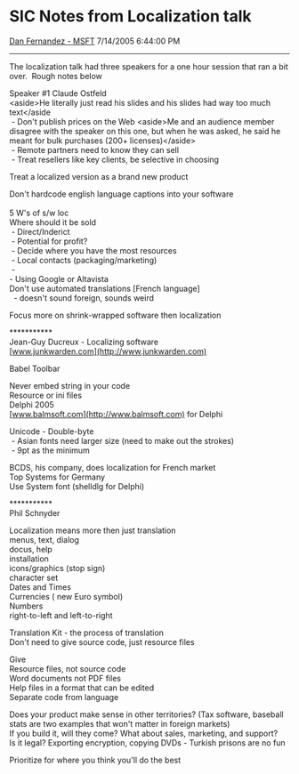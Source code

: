 <div id="page">

# SIC Notes from Localization talk

[Dan Fernandez -
MSFT](https://social.msdn.microsoft.com/profile/Dan%20Fernandez%20-%20MSFT)
7/14/2005 6:44:00 PM

-----

<div id="content">

The localization talk had three speakers for a one hour session that ran
a bit over.  Rough notes below

Speaker \#1 Claude Ostfeld  
\<aside\>He literally just read his slides and his slides had way too
much text\</aside  
 - Don't publish prices on the Web \<aside\>Me and an audience member
disagree with the speaker on this one, but when he was asked, he said he
meant for bulk purchases (200+ licenses)\</aside\>  
 - Remote partners need to know they can sell  
 - Treat resellers like key clients, be selective in choosing

Treat a localized version as a brand new product

Don't hardcode english language captions into your software  
   
5 W's of s/w loc  
Where should it be sold  
 - Direct/Inderict  
 - Potential for profit?  
 - Decide where you have the most resources  
 - Local contacts (packaging/marketing)  
 -  
\- Using Google or Altavista  
Don't use automated translations \[French language\]  
  - doesn't sound foreign, sounds weird

Focus more on shrink-wrapped software then localization

\*\*\*\*\*\*\*\*\*\*\*  
Jean-Guy Ducreux - Localizing software  
[www.junkwarden.com](http://www.junkwarden.com)

Babel Toolbar

Never embed string in your code  
Resource or ini files  
Delphi 2005  
[www.balmsoft.com](http://www.balmsoft.com) for Delphi

Unicode - Double-byte  
 - Asian fonts need larger size (need to make out the strokes)  
 - 9pt as the minimum

BCDS, his company, does localization for French market  
Top Systems for Germany  
Use System font (shelldlg for Delphi)

\*\*\*\*\*\*\*\*\*\*\*  
Phil Schnyder

Localization means more then just translation  
menus, text, dialog  
docus, help  
installation  
icons/graphics (stop sign)  
character set  
Dates and Times  
Currencies ( new Euro symbol)  
Numbers  
right-to-left and left-to-right

Translation Kit - the process of translation  
Don't need to give source code, just resource files

Give  
Resource files, not source code  
Word documents not PDF files  
Help files in a format that can be edited  
Separate code from language

Does your product make sense in other territories? (Tax software,
baseball stats are two examples that won't matter in foreign markets)  
If you build it, will they come? What about sales, marketing, and
support?  
Is it legal? Exporting encryption, copying DVDs - Turkish prisons are no
fun

Prioritize for where you think you'll do the best

</div>

</div>

